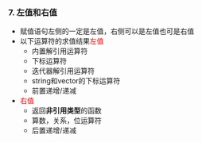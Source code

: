 ### 7. 左值和右值

- 赋值语句左侧的一定是左值，右侧可以是左值也可是右值
- 以下运算符的求值结果<font color="red">左值</font>
  - 内置解引用运算符
  - 下标运算符
  - 迭代器解引用运算符
  - string和vector的下标运算符
  - 前置递增/递减
- <font color="red">右值</font>
  - 返回**非引用类型**的函数
  - 算数，关系，位运算符
  - 后置递增/递减